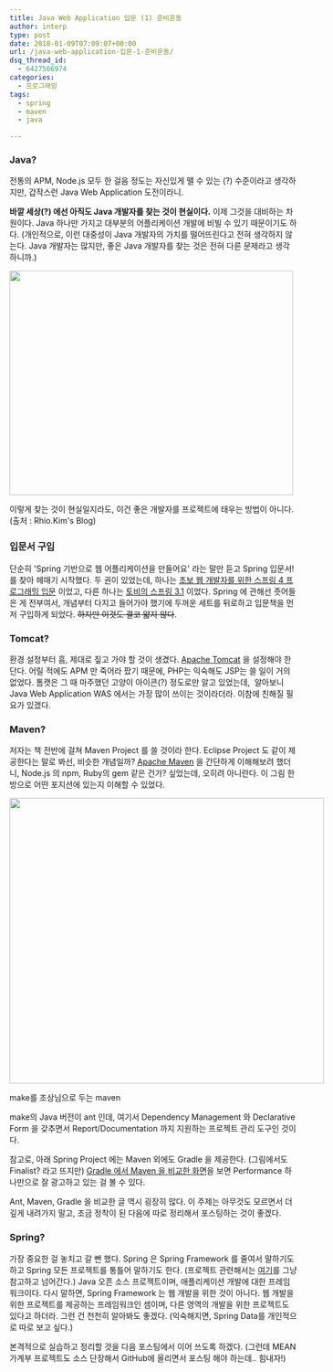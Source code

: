 ```yaml
---
title: Java Web Application 입문 (1) 준비운동
author: interp
type: post
date: 2018-01-09T07:09:07+00:00
url: /java-web-application-입문-1-준비운동/
dsq_thread_id:
  - 6427566974
categories:
  - 프로그래밍
tags:
  - spring
  - maven
  - java

---
```

### Java?

전통의 APM, Node.js 모두 한 걸음 정도는 자신있게 뗄 수 있는 (?) 수준이라고 생각하지만, 갑작스런 Java Web Application 도전이라니.

**바깥 세상(?) 에선 아직도 Java 개발자를 찾는 것이 현실이다.** 이제 그것을 대비하는 차원이다. Java 하나만 가지고 대부분의 어플리케이션 개발에 비빌 수 있기 때문이기도 하다. (개인적으로, 이런 대중성이 Java 개발자의 가치를 떨어뜨린다고 전혀 생각하지 않는다. Java 개발자는 많지만, 좋은 Java 개발자를 찾는 것은 전혀 다른 문제라고 생각하니까.)

<div style="width: 507px" class="wp-caption aligncenter">
  <a href="http://rhio.tistory.com/215"><img class="size-large" src="http://cfile4.uf.tistory.com/image/236FD636586F7FE911A1FD" width="497" height="393" /></a>
  
  <p class="wp-caption-text">
    이렇게 찾는 것이 현실일지라도, 이건 좋은 개발자를 프로젝트에 태우는 방법이 아니다. (출처 : Rhio.Kim's Blog)
  </p>
</div>

### 입문서 구입

단순히 'Spring 기반으로 웹 어플리케이션을 만들어요' 라는 말만 듣고 Spring 입문서! 를 찾아 헤매기 시작했다. 두 권이 있었는데, 하나는 [초보 웹 개발자를 위한 스프링 4 프로그래밍 입문][1] 이었고, 다른 하나는 [토비의 스프링 3.1][2] 이었다. Spring 에 관해선 줏어들은 게 전부여서, 개념부터 다지고 들어가야 했기에 두꺼운 세트를 뒤로하고 입문책을 먼저 구입하게 되었다. <del>하지만 이것도 결코 얇지 않다</del>.

### Tomcat?

환경 설정부터 흠, 제대로 짚고 가야 할 것이 생겼다. [Apache Tomcat][3] 을 설정해야 한단다. 어릴 적에도 APM 만 죽어라 팠기 때문에, PHP는 익숙해도 JSP는 쓸 일이 거의 없었다. 톰캣은 그 때 마주했던 고양이 아이콘(?) 정도로만 알고 있었는데,  알아보니 Java Web Application WAS 에서는 가장 많이 쓰이는 것이라더라. 이참에 친해질 필요가 있겠다.

### Maven?

저자는 책 전반에 걸쳐 Maven Project 를 쓸 것이라 한다. Eclipse Project 도 같이 제공한다는 말로 봐선, 비슷한 개념일까? [Apache Maven][4] 을 간단하게 이해해보려 했더니, Node.js 의 npm, Ruby의 gem 같은 건가? 싶었는데, 오히려 아니란다. 이 그림 한방으로 어떤 포지션에 있는지 이해할 수 있었다.

<div style="width: 561px" class="wp-caption aligncenter">
  <a href="https://karussell.wordpress.com/2009/09/29/evolution-of-build-systems/"><img class="size-large" src="https://i.stack.imgur.com/xgubJ.png" width="551" height="500" /></a>
  
  <p class="wp-caption-text">
    make를 조상님으로 두는 maven
  </p>
</div>

make의 Java 버전이 ant 인데, 여기서 Dependency Management 와 Declarative Form 을 갖추면서 Report/Documentation 까지 지원하는 프로젝트 관리 도구인 것이다.

참고로, 아래 Spring Project 에는 Maven 외에도 Gradle 을 제공한다. (그림에서도 Finalist? 라고 뜨지만) [Gradle 에서 Maven 을 비교한 화면][5]을 보면 Performance 하나만으로 잘 광고하고 있는 걸 볼 수 있다.

Ant, Maven, Gradle 을 비교한 글 역시 굉장히 많다. 이 주제는 아무것도 모르면서 더 깊게 내려가지 말고, 조금 정착이 된 다음에 따로 정리해서 포스팅하는 것이 좋겠다.

### Spring?

가장 중요한 걸 놓치고 갈 뻔 했다. Spring 은 Spring Framework 를 줄여서 말하기도 하고 Spring 모든 프로젝트를 통틀어 말하기도 한다. (프로젝트 관련해서는 [여기][6]를 그냥 참고하고 넘어간다.) Java 오픈 소스 프로젝트이며, 애플리케이션 개발에 대한 프레임워크이다. 다시 말하면, Spring Framework 는 웹 개발을 위한 것이 아니다. 웹 개발을 위한 프로젝트를 제공하는 프레임워크인 셈이며, 다른 영역의 개발을 위한 프로젝트도 있다고 하더라. 그런 건 천천히 알아봐도 좋겠다. (익숙해지면, Spring Data를 개인적으로 따로 보고 싶다.)

본격적으로 실습하고 정리할 것을 다음 포스팅에서 이어 쓰도록 하겠다. (그런데 MEAN 가계부 프로젝트도 소스 단장해서 GitHub에 올리면서 포스팅 해야 하는데.. 힘내자!)

 [1]: http://www.yes24.com/24/goods/16927038?scode=032&OzSrank=3
 [2]: http://www.yes24.com/24/goods/7516911?scode=032&OzSrank=1
 [3]: https://tomcat.apache.org
 [4]: https://maven.apache.org/
 [5]: https://gradle.org/maven-vs-gradle/
 [6]: https://spring.io/projects